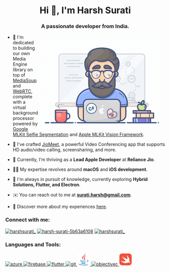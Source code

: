 <h1 align="center">Hi 👋, I'm Harsh Surati</h1>
<h3 align="center">A passionate developer from India.</h3>
<img align="right" alt="Coding" width="400" src="https://raw.githubusercontent.com/Elanza-48/Elanza-48/41a4790484e268102dfdab2b7c59d440d3ffafab/resources/img/geek.gif">

- 🚀 I'm dedicated to building our own Media Engine library on top of [MediaSoup](https://mediasoup.org) and [WebRTC](https://webrtc.googlesource.com/src/), complete with a virtual background processor powered by [Google MLKit Selfie Segmentation](https://developers.google.com/ml-kit/vision/selfie-segmentation) and [Apple MLKit Vision Framework](https://developer.apple.com/documentation/vision/).

- 🔭 I've crafted [JioMeet](https://apps.apple.com/in/app/jiomeet/id1507770643), a powerful Video Conferencing app that supports HD audio/video calling, screensharing, and more.

- 💼 Currently, I'm thriving as a **Lead Apple Developer** at **Reliance Jio**.

- 👨‍💻 My expertise revolves around **macOS** and **iOS development**.

- 🌱 I'm always in pursuit of knowledge, currently exploring **Hybrid Solutions, Flutter, and Electron**.

- ✉️ You can reach out to me at **surati.harsh@gmail.com**.

- 📄 Discover more about my experiences [here](https://docs.google.com/document/d/1GNL8o6U61wvuNajcpI1xNTqMi9NjLCR02it_kcfmn4Y/edit?usp=sharing).

<h3 align="left">Connect with me:</h3>
<p align="left">
<a href="https://twitter.com/harshsurati_" target="blank"><img align="center" src="https://raw.githubusercontent.com/rahuldkjain/github-profile-readme-generator/master/src/images/icons/Social/twitter.svg" alt="harshsurati_" height="30" width="40" /></a>
<a href="https://linkedin.com/in/harsh-surati-5b63a6108" target="blank"><img align="center" src="https://raw.githubusercontent.com/rahuldkjain/github-profile-readme-generator/master/src/images/icons/Social/linked-in-alt.svg" alt="harsh-surati-5b63a6108" height="30" width="40" /></a>
<a href="https://instagram.com/harshsurati_" target="blank"><img align="center" src="https://raw.githubusercontent.com/rahuldkjain/github-profile-readme-generator/master/src/images/icons/Social/instagram.svg" alt="harshsurati_" height="30" width="40" /></a>
</p>

<h3 align="left">Languages and Tools:</h3>
<p align="left"> 
  <a href="https://azure.microsoft.com/en-in/" target="_blank" rel="noreferrer"> <img src="https://www.vectorlogo.zone/logos/microsoft_azure/microsoft_azure-icon.svg" alt="azure" width="40" height="40"/> </a>
  <a href="https://firebase.google.com/" target="_blank" rel="noreferrer"> <img src="https://www.vectorlogo.zone/logos/firebase/firebase-icon.svg" alt="firebase" width="40" height="40"/> </a>
  <a href="https://flutter.dev" target="_blank" rel="noreferrer"> <img src="https://www.vectorlogo.zone/logos/flutterio/flutterio-icon.svg" alt="flutter" width="40" height="40"/> </a>
  <a href="https://git-scm.com/" target="_blank" rel="noreferrer"> <img src="https://www.vectorlogo.zone/logos/git-scm/git-scm-icon.svg" alt="git" width="40" height="40"/> </a>
  <a href="https://www.java.com" target="_blank" rel="noreferrer"> <img src="https://raw.githubusercontent.com/devicons/devicon/master/icons/java/java-original.svg" alt="java" width="40" height="40"/> </a>
  <a href="https://developer.apple.com/library/archive/documentation/Cocoa/Conceptual/ProgrammingWithObjectiveC/Introduction/Introduction.html" target="_blank" rel="noreferrer"> <img src="https://www.vectorlogo.zone/logos/apple_objectivec/apple_objectivec-icon.svg" alt="objectivec" width="40" height="40"/> </a>
  <a href="https://developer.apple.com/swift/" target="_blank" rel="noreferrer"> <img src="https://raw.githubusercontent.com/devicons/devicon/master/icons/swift/swift-original.svg" alt="swift" width="40" height="40"/> </a>
</p>
